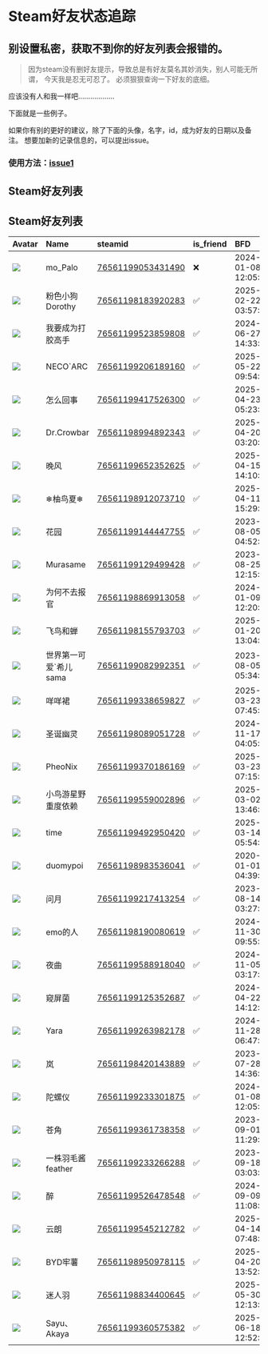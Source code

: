 # Steam好友状态追踪
## 别设置私密，获取不到你的好友列表会报错的。

> 因为steam没有删好友提示，导致总是有好友莫名其妙消失，别人可能无所谓，
> 今天我是忍无可忍了。 必须狠狠查询一下好友的底细。

应该没有人和我一样吧………………

下面就是一些例子。

如果你有别的更好的建议，除了下面的头像，名字，id，成为好友的日期以及备注。 想要加新的记录信息的，可以提出issue。

### 使用方法：[issue1](https://github.com/systemannounce/SteamFriends/issues/1)

## Steam好友列表


## Steam好友列表
| Avatar                                                                            | Name          | steamid                                                                     | is_friend   | BFD                 | removed_time        | Remark   |
|:----------------------------------------------------------------------------------|:--------------|:----------------------------------------------------------------------------|:------------|:--------------------|:--------------------|:---------|
| ![](https://avatars.steamstatic.com/ef81cca4e54bb0b40cbe061657d09ddf19d7b3b1.jpg) | mo_Palo       | [76561199053431490](https://steamcommunity.com/profiles/76561199053431490/) | ❌           | 2024-01-08 12:05:35 | 2025-07-08 10:00:59 |          |
| ![](https://avatars.steamstatic.com/5fea668694c95ff82c2d9cc2b2afdb06a9d2bbb4.jpg) | 粉色小狗Dorothy   | [76561198183920283](https://steamcommunity.com/profiles/76561198183920283/) | ✅           | 2025-02-22 03:57:47 |                     |          |
| ![](https://avatars.steamstatic.com/a73ccecf2b25ff49f4ba3eb7f4ba3a232dd737ee.jpg) | 我要成为打胶高手      | [76561199523859808](https://steamcommunity.com/profiles/76561199523859808/) | ✅           | 2024-06-27 14:33:15 |                     |          |
| ![](https://avatars.steamstatic.com/5c1675ec6db30782c3b814b6c9643ffba26acfd6.jpg) | NECO`ARC      | [76561199206189160](https://steamcommunity.com/profiles/76561199206189160/) | ✅           | 2025-05-22 09:54:25 |                     |          |
| ![](https://avatars.steamstatic.com/49bda7aa4e682f9d3cdce836abb60d299b589cd9.jpg) | 怎么回事          | [76561199417526300](https://steamcommunity.com/profiles/76561199417526300/) | ✅           | 2025-04-23 05:23:32 |                     |          |
| ![](https://avatars.steamstatic.com/1c3a9adf14d3a914f1d6b7b0860963ea2b1cf71e.jpg) | Dr.Crowbar    | [76561198994892343](https://steamcommunity.com/profiles/76561198994892343/) | ✅           | 2025-04-20 03:20:46 |                     |          |
| ![](https://avatars.steamstatic.com/b40821193e5f68e40ad64bd93ea80e0bd1c1adbd.jpg) | 晚风            | [76561199652352625](https://steamcommunity.com/profiles/76561199652352625/) | ✅           | 2025-04-15 14:10:08 |                     |          |
| ![](https://avatars.steamstatic.com/14e579ee6b3705607a16cab00001410d8b47beb5.jpg) | ❄柚鸟夏❄         | [76561198912073710](https://steamcommunity.com/profiles/76561198912073710/) | ✅           | 2025-04-11 15:29:38 |                     |          |
| ![](https://avatars.steamstatic.com/7aa23f8bb30f1c29dd397336c767625c0449b814.jpg) | 花园            | [76561199144447755](https://steamcommunity.com/profiles/76561199144447755/) | ✅           | 2023-08-05 04:52:59 |                     |          |
| ![](https://avatars.steamstatic.com/aead8539e3fa662af5d7a3ce8bbad7a6a5989b12.jpg) | Murasame      | [76561199129499428](https://steamcommunity.com/profiles/76561199129499428/) | ✅           | 2023-08-25 12:15:59 |                     |          |
| ![](https://avatars.steamstatic.com/bdff3a93b22be43e213897735b3f01b5cebffd2d.jpg) | 为何不去报官        | [76561198869913058](https://steamcommunity.com/profiles/76561198869913058/) | ✅           | 2024-01-09 12:20:28 |                     |          |
| ![](https://avatars.steamstatic.com/46c260c6bc2d2867828aab1f26b1c78c6051b246.jpg) | 飞鸟和蝉          | [76561198155793703](https://steamcommunity.com/profiles/76561198155793703/) | ✅           | 2025-01-20 13:04:57 |                     |          |
| ![](https://avatars.steamstatic.com/4391c0ac74441ae9c7e587daf9e1799349cf233a.jpg) | 世界第一可爱`希儿sama | [76561199082992351](https://steamcommunity.com/profiles/76561199082992351/) | ✅           | 2023-08-05 05:34:44 |                     |          |
| ![](https://avatars.steamstatic.com/9619503bd4829a66071147595626d50e53ff6515.jpg) | 咩咩裙           | [76561199338659827](https://steamcommunity.com/profiles/76561199338659827/) | ✅           | 2025-03-23 07:45:57 |                     |          |
| ![](https://avatars.steamstatic.com/8628083f7b7f15d48b80d9ea6fdd426e417fc53f.jpg) | 圣诞幽灵          | [76561198089051728](https://steamcommunity.com/profiles/76561198089051728/) | ✅           | 2024-11-17 04:05:53 |                     |          |
| ![](https://avatars.steamstatic.com/25801f0413eaef130850f752806c695298a67c7f.jpg) | PheoNix       | [76561199370186169](https://steamcommunity.com/profiles/76561199370186169/) | ✅           | 2025-03-23 07:15:22 |                     |          |
| ![](https://avatars.steamstatic.com/79659e642e52bb17dfe4296d1a9a8b63e6f968ca.jpg) | 小鸟游星野重度依赖     | [76561199559002896](https://steamcommunity.com/profiles/76561199559002896/) | ✅           | 2025-03-02 13:46:23 |                     |          |
| ![](https://avatars.steamstatic.com/83e10a80a7af55f884baa6f7c020011c1b9055fe.jpg) | time          | [76561199492950420](https://steamcommunity.com/profiles/76561199492950420/) | ✅           | 2025-03-14 05:54:09 |                     |          |
| ![](https://avatars.steamstatic.com/e9b1bb08633351287595680acf7e3f56e213a8ac.jpg) | duomypoi      | [76561198983536041](https://steamcommunity.com/profiles/76561198983536041/) | ✅           | 2020-01-01 04:39:13 |                     |          |
| ![](https://avatars.steamstatic.com/75f6a2d3079eca120e1b653c0e482b9f40befa87.jpg) | 问月            | [76561199217413254](https://steamcommunity.com/profiles/76561199217413254/) | ✅           | 2023-08-14 03:27:39 |                     |          |
| ![](https://avatars.steamstatic.com/0e76a2d7a4291d680c23b8ae1a4153d51053c608.jpg) | emo的人         | [76561198190080619](https://steamcommunity.com/profiles/76561198190080619/) | ✅           | 2024-11-30 09:55:07 |                     |          |
| ![](https://avatars.steamstatic.com/01b5dbc0b136f7753e70047bb2bfbbe612dbaf5d.jpg) | 夜曲            | [76561199588918040](https://steamcommunity.com/profiles/76561199588918040/) | ✅           | 2024-11-05 03:17:23 |                     |          |
| ![](https://avatars.steamstatic.com/0f623e476a55b512608aff67941d4d623135f424.jpg) | 窥屏菌           | [76561199125352687](https://steamcommunity.com/profiles/76561199125352687/) | ✅           | 2024-04-22 14:12:11 |                     |          |
| ![](https://avatars.steamstatic.com/0f66eb35d1341e70afcea2c6ab10e12370919d79.jpg) | Yara          | [76561199263982178](https://steamcommunity.com/profiles/76561199263982178/) | ✅           | 2024-11-28 06:47:54 |                     |          |
| ![](https://avatars.steamstatic.com/3347685d5b0ffdf9fb2eacdabdcfe12d672d3294.jpg) | 岚             | [76561198420143889](https://steamcommunity.com/profiles/76561198420143889/) | ✅           | 2023-07-28 14:36:11 |                     |          |
| ![](https://avatars.steamstatic.com/cfcf5bc0218e2168fa2ccbc87f567b837e34397a.jpg) | 陀螺仪           | [76561199233301875](https://steamcommunity.com/profiles/76561199233301875/) | ✅           | 2024-01-08 12:05:22 |                     |          |
| ![](https://avatars.steamstatic.com/97429dbd4fd18e12be1853b9b94359d8d68b9cf9.jpg) | 苍角            | [76561199361738358](https://steamcommunity.com/profiles/76561199361738358/) | ✅           | 2023-09-01 11:29:17 |                     |          |
| ![](https://avatars.steamstatic.com/fe9052fe126a31814672ac4172093490dfaa798f.jpg) | 一株羽毛酱feather  | [76561199233266288](https://steamcommunity.com/profiles/76561199233266288/) | ✅           | 2023-09-18 03:03:20 |                     |          |
| ![](https://avatars.steamstatic.com/f0b376c04256b3315f34e5c9987a7fcedafdab5c.jpg) | 醉             | [76561199526478548](https://steamcommunity.com/profiles/76561199526478548/) | ✅           | 2024-09-09 11:08:23 |                     |          |
| ![](https://avatars.steamstatic.com/e69d2ba9fd18818d4ae7e5bdc839caed5ce56ef7.jpg) | 云朗            | [76561199545212782](https://steamcommunity.com/profiles/76561199545212782/) | ✅           | 2025-04-14 07:48:46 |                     |          |
| ![](https://avatars.steamstatic.com/ac89287173e865c110fdc144aa258b280f4db5ce.jpg) | BYD牢薯         | [76561198950978115](https://steamcommunity.com/profiles/76561198950978115/) | ✅           | 2025-04-20 13:52:05 |                     |          |
| ![](https://avatars.steamstatic.com/edfe0332d7db6189b23b2ff0fbde7508c4f98090.jpg) | 迷人羽           | [76561198834400645](https://steamcommunity.com/profiles/76561198834400645/) | ✅           | 2025-05-30 12:13:56 |                     |          |
| ![](https://avatars.steamstatic.com/fef49e7fa7e1997310d705b2a6158ff8dc1cdfeb.jpg) | Sayu、Akaya    | [76561199360575382](https://steamcommunity.com/profiles/76561199360575382/) | ✅           | 2025-06-18 12:52:30 |                     |          |